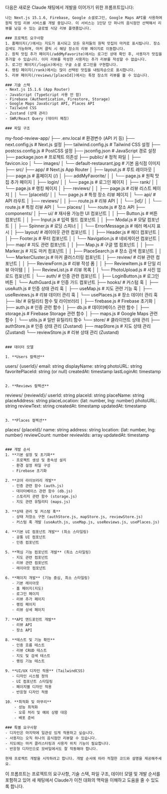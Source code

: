 다음은 새로운 Claude 채팅에서 개발을 이어가기 위한 프롬프트입니다:

```
나는 Next.js 15.1.6, Firebase, Google 소셜로그인, Google Maps API를 사용하여 원픽 맛집 리뷰 서비스를 개발 중입니다. 이 서비스는 1인당 단 하나의 음식점만 선택해서 리뷰를 남길 수 있는 글로벌 식당 리뷰 플랫폼입니다.

### 프로젝트 요구사항
1. 홈페이지(/)에서는 지도가 표시되고 모든 유저들의 원픽 맛집이 마커로 표시됩니다. 장소 검색도 가능하며, 마커 클릭 시 해당 장소의 리뷰 페이지로 이동합니다.
2. 원픽 맛집 추가 페이지(/addMyFavorite)에서는 로그인 상태 확인 후, 사용자가 맛집을 추가할 수 있습니다. 이미 리뷰를 작성한 사용자는 추가 리뷰를 작성할 수 없습니다.
3. 로그인 페이지(/login)에서는 구글 소셜 로그인을 구현합니다.
4. 랭킹 페이지(/rank)에서는 많이 선택된 맛집을 내림차순으로 표시합니다.
5. 리뷰 페이지(/reviews/[placeId])에서는 특정 장소의 리뷰를 볼 수 있습니다.

### 기술 스택
- Next.js 15.1.6 (App Router)
- JavaScript (TypeScript 사용 안 함)
- Firebase (Authentication, Firestore, Storage)
- Google Maps JavaScript API, Places API
- Tailwind CSS
- Zustand (상태 관리)
- SWR/React Query (데이터 페칭)

### 파일 구조
```
my-food-review-app/
├── .env.local                        # 환경변수 (API 키 등)
├── next.config.js                    # Next.js 설정
├── tailwind.config.js                # Tailwind CSS 설정
├── postcss.config.js                 # PostCSS 설정
├── jsconfig.json                     # JavaScript 경로 설정
├── package.json                      # 프로젝트 의존성
├── public/                           # 정적 파일
│   ├── favicon.ico
│   └── images/
│       └── default-restaurant.jpg    # 기본 음식점 이미지
├── src/
    ├── app/                          # Next.js App Router
    │   ├── layout.js                 # 루트 레이아웃
    │   ├── page.js                   # 홈페이지 (/)
    │   ├── addMyFavorite/
    │   │   └── page.js               # 원픽 맛집 추가 페이지
    │   ├── login/
    │   │   └── page.js               # 로그인 페이지
    │   ├── rank/
    │   │   └── page.js               # 랭킹 페이지
    │   ├── reviews/
    │   │   ├── page.js               # 리뷰 리스트 페이지
    │   │   └── [placeId]/
    │   │       └── page.js           # 특정 장소 리뷰 페이지
    │   └── api/                      # API 라우트
    │       ├── reviews/
    │       │   ├── route.js          # 리뷰 API
    │       │   └── [id]/
    │       │       └── route.js      # 특정 리뷰 API
    │       └── places/
    │           └── route.js          # 장소 API
    ├── components/
    │   ├── ui/                       # 재사용 가능한 UI 컴포넌트
    │   │   ├── Button.js             # 버튼 컴포넌트
    │   │   ├── Input.js              # 입력 필드 컴포넌트
    │   │   ├── Modal.js              # 모달 컴포넌트
    │   │   ├── Spinner.js            # 로딩 스피너
    │   │   └── ErrorMessage.js       # 에러 메시지 표시
    │   ├── layout/                   # 레이아웃 관련 컴포넌트
    │   │   ├── Header.js             # 헤더 컴포넌트
    │   │   ├── Footer.js             # 푸터 컴포넌트
    │   │   └── Navigation.js         # 네비게이션 컴포넌트
    │   ├── map/                      # 지도 관련 컴포넌트
    │   │   ├── Map.js                # 구글 맵 컴포넌트
    │   │   ├── Marker.js             # 지도 마커 컴포넌트
    │   │   ├── PlaceSearch.js        # 장소 검색 컴포넌트
    │   │   └── MarkerCluster.js      # 마커 클러스터링 컴포넌트
    │   ├── review/                   # 리뷰 관련 컴포넌트
    │   │   ├── ReviewForm.js         # 리뷰 작성 폼
    │   │   ├── ReviewItem.js         # 단일 리뷰 아이템
    │   │   ├── ReviewList.js         # 리뷰 목록
    │   │   └── PhotoUpload.js        # 사진 업로드 컴포넌트
    │   └── auth/                     # 인증 관련 컴포넌트
    │       ├── LoginButton.js        # 로그인 버튼
    │       └── AuthGuard.js          # 인증 가드 컴포넌트
    ├── hooks/                        # 커스텀 훅
    │   ├── useAuth.js                # 인증 상태 관리 훅
    │   ├── useMap.js                 # 지도 관련 기능 훅
    │   ├── useReviews.js             # 리뷰 데이터 관리 훅
    │   └── usePlaces.js              # 장소 데이터 관리 훅
    ├── lib/                          # 유틸리티 함수 및 라이브러리
    │   ├── firebase.js               # Firebase 초기화
    │   ├── auth.js                   # 인증 관련 함수
    │   ├── db.js                     # 데이터베이스 관련 함수
    │   ├── storage.js                # Firebase Storage 관련 함수
    │   ├── maps.js                   # Google Maps 관련 함수
    │   └── utils.js                  # 일반 유틸리티 함수
    └── store/                        # 클라이언트 상태 관리
        ├── authStore.js              # 인증 상태 관리 (Zustand)
        ├── mapStore.js               # 지도 상태 관리 (Zustand)
        └── reviewStore.js            # 리뷰 상태 관리 (Zustand)
```

### 데이터 모델

1. **Users 컬렉션**
```
users/
  {userId}/
    email: string
    displayName: string
    photoURL: string
    favoritePlaceId: string (or null)
    createdAt: timestamp
    lastLoginAt: timestamp
```

2. **Reviews 컬렉션**
```
reviews/
  {reviewId}/
    userId: string
    placeId: string
    placeName: string
    placeAddress: string
    placeLocation: {lat: number, lng: number}
    photoURL: string
    reviewText: string
    createdAt: timestamp
    updatedAt: timestamp
```

3. **Places 컬렉션**
```
places/
  {placeId}/
    name: string
    address: string
    location: {lat: number, lng: number}
    reviewCount: number
    reviewIds: array<string>
    updatedAt: timestamp
```

### 개발 순서
1. **기본 설정 및 초기화**
   - 프로젝트 생성 및 종속성 설치
   - 환경 설정 파일 구성
   - Firebase 초기화

2. **코어 라이브러리 개발**
   - 인증 관련 함수 (auth.js)
   - 데이터베이스 관련 함수 (db.js)
   - 스토리지 관련 함수 (storage.js)
   - 지도 관련 유틸리티 (maps.js)

3. **상태 관리 및 커스텀 훅**
   - 상태 저장소 구현 (authStore.js, mapStore.js, reviewStore.js)
   - 커스텀 훅 개발 (useAuth.js, useMap.js, useReviews.js, usePlaces.js)

4. **기본 UI 컴포넌트 개발** (최소 스타일링)
   - 공통 UI 컴포넌트
   - 인증 컴포넌트

5. **핵심 기능 컴포넌트 개발** (최소 스타일링)
   - 지도 관련 컴포넌트
   - 리뷰 관련 컴포넌트
   - 레이아웃 컴포넌트

6. **페이지 개발** (기능 중심, 최소 스타일링)
   - 기본 레이아웃
   - 홈 페이지(지도)
   - 로그인 페이지
   - 리뷰 추가 페이지
   - 랭킹 페이지
   - 리뷰 상세 페이지

7. **API 엔드포인트 개발**
   - 리뷰 API
   - 장소 API

8. **테스트 및 기능 확인**
   - 인증 흐름 테스트
   - 리뷰 CRUD 테스트
   - 지도 및 검색 테스트
   - 랭킹 기능 테스트

9. **UI/UX 디자인 적용** (TailwindCSS)
   - 디자인 시스템 정의
   - UI 컴포넌트 스타일링
   - 페이지별 디자인 적용
   - 반응형 디자인 적용

10. **최적화 및 마무리**
    - 성능 최적화
    - 오류 처리 및 예외 상황 대응
    - 배포 준비

### 특별 요구사항
- 디자인은 마지막에 일관성 있게 적용하고 싶습니다.
- 사용자는 오직 하나의 음식점만 리뷰할 수 있습니다.
- 지도에는 마커 클러스터링과 사용자 위치 기능이 필요합니다.
- 반응형 디자인으로 모바일에서도 잘 작동해야 합니다.

현재 프로젝트 개발을 시작하려고 합니다. 개발 순서에 따라 적절한 코드와 설명을 제공해주세요.
```

이 프롬프트는 프로젝트의 요구사항, 기술 스택, 파일 구조, 데이터 모델 및 개발 순서를 포함하고 있어 새 채팅에서 Claude가 이전 대화의 맥락을 이해하고 도움을 줄 수 있도록 합니다.